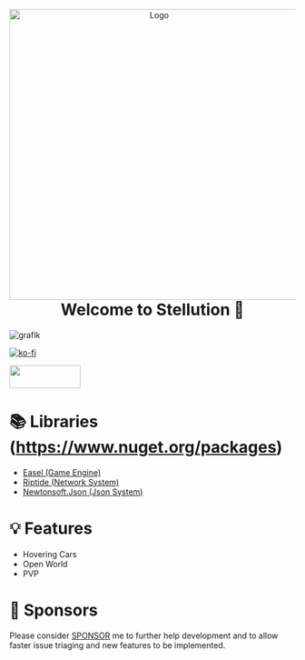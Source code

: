 <p align="center" style="margin-bottom: 0px !important;">
  <img width="512" src="https://cdn.discordapp.com/attachments/1023302205031321690/1092469232484225105/logobanner.png" alt="Logo" align="center">
</p>

<h1 align="center" style="margin-top: 0px;">Welcome to Stellution 🎉</h1>

![grafik](https://user-images.githubusercontent.com/65916181/220327780-328a50de-def5-485a-b769-1f98b5c292ad.png)

[![ko-fi](https://ko-fi.com/img/githubbutton_sm.svg)](https://ko-fi.com/Q5Q6K0XC0)

[<img src="https://user-images.githubusercontent.com/65916181/229357115-d601e227-e80a-459d-974e-92905e192b08.png" width="125" height="40">](https://discord.gg/7XKw6YQa76)


📚 Libraries (https://www.nuget.org/packages)
==========================================
- [Easel (Game Engine)](https://github.com/piegfx/Easel)
- [Riptide (Network System)](https://github.com/RiptideNetworking/Riptide)
- [Newtonsoft.Json (Json System)](https://github.com/JamesNK/Newtonsoft.Json)

💡 Features
=========
+ Hovering Cars
+ Open World
+ PVP

💸 Sponsors
============
Please consider [SPONSOR](https://github.com/sponsors/MrScautHD) me to further help development and to allow faster issue triaging and new features to be implemented.
